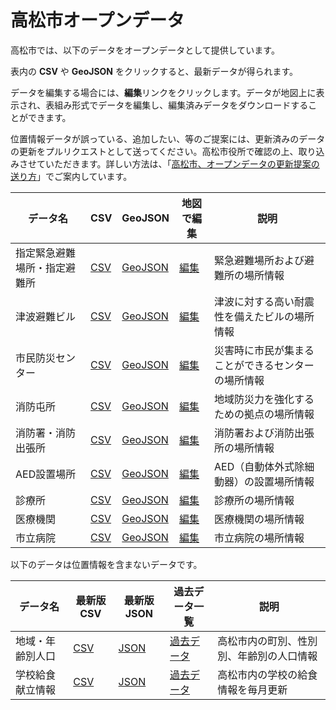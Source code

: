 # 高松市オープンデータ

高松市では、以下のデータをオープンデータとして提供しています。

表内の **CSV** や **GeoJSON** をクリックすると、最新データが得られます。

データを編集する場合には、**編集**リンクをクリックします。データが地図上に表示され、表組み形式でデータを編集し、編集済みデータをダウンロードすることができます。

位置情報データが誤っている、追加したい、等のご提案には、更新済みのデータの更新をプルリクエストとして送ってください。高松市役所で確認の上、取り込みさせていただきます。詳しい方法は、「[高松市、オープンデータの更新提案の送り方]()」でご案内しています。


| データ名 | CSV | GeoJSON | 地図で編集 | 説明 |
| --- | --- | --- | --- | --- |
| 指定緊急避難場所・指定避難所 | [CSV]() |[GeoJSON]() | [編集]()  | 緊急避難場所および避難所の場所情報 |
| 津波避難ビル | [CSV]() |[GeoJSON]() | [編集]()  | 津波に対する高い耐震性を備えたビルの場所情報 |
| 市民防災センター | [CSV]() |[GeoJSON]() | [編集]()  | 災害時に市民が集まることができるセンターの場所情報 |
| 消防屯所 | [CSV]() |[GeoJSON]() | [編集]()  | 地域防災力を強化するための拠点の場所情報 |
| 消防署・消防出張所 | [CSV]() |[GeoJSON]() | [編集]()  | 消防署および消防出張所の場所情報 |
| AED設置場所 | [CSV]() |[GeoJSON]() | [編集]()  | AED（自動体外式除細動器）の設置場所情報 |
| 診療所 | [CSV]() |[GeoJSON]() | [編集]()  | 診療所の場所情報 |
| 医療機関 | [CSV]() |[GeoJSON]() | [編集]()  | 医療機関の場所情報 |
| 市立病院 | [CSV]() |[GeoJSON]() | [編集]()  | 市立病院の場所情報 |

以下のデータは位置情報を含まないデータです。

| データ名 | 最新版CSV | 最新版JSON | 過去データ一覧 | 説明 |
| --- | --- | --- | --- | --- |
| 地域・年齢別人口 | [CSV]() | [JSON]() | [過去データ]() | 高松市内の町別、性別別、年齢別の人口情報 |
| 学校給食献立情報 | [CSV]() | [JSON]() | [過去データ]() | 高松市内の学校の給食情報を毎月更新 |

